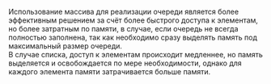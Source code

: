Использование массива для реализации очереди является более эффективным решением за счёт более быстрого доступа к элементам, но более затратным по памяти, в случае, если очередь не всегда полностью заполнена, так как необходимо сразу выделять память под максимальный размер очереди.  
В случае списка, доступ к элементам происходит медленнее, но память выделяется и освобождается по мере необходимости, однако для каждого элемента памяти затрачивается больше памяти.